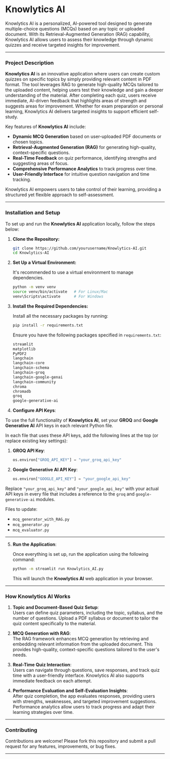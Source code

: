 # Knowlytics AI

Knowlytics AI is a personalized, AI-powered tool designed to generate multiple-choice questions (MCQs) based on any topic or uploaded document. With its Retrieval-Augmented Generation (RAG) capability, Knowlytics AI allows users to assess their knowledge through dynamic quizzes and receive targeted insights for improvement.

---

### **Project Description**

**Knowlytics AI** is an innovative application where users can create custom quizzes on specific topics by simply providing relevant content in PDF format. The tool leverages RAG to generate high-quality MCQs tailored to the uploaded content, helping users test their knowledge and gain a deeper understanding of the material. After completing each quiz, users receive immediate, AI-driven feedback that highlights areas of strength and suggests areas for improvement. Whether for exam preparation or personal learning, Knowlytics AI delivers targeted insights to support efficient self-study.

Key features of **Knowlytics AI** include:
- **Dynamic MCQ Generation** based on user-uploaded PDF documents or chosen topics.
- **Retrieval-Augmented Generation (RAG)** for generating high-quality, context-specific questions.
- **Real-Time Feedback** on quiz performance, identifying strengths and suggesting areas of focus.
- **Comprehensive Performance Analytics** to track progress over time.
- **User-Friendly Interface** for intuitive question navigation and time tracking.

Knowlytics AI empowers users to take control of their learning, providing a structured yet flexible approach to self-assessment.

---

### **Installation and Setup**

To set up and run the **Knowlytics AI** application locally, follow the steps below:

1. **Clone the Repository:**

   ```bash
   git clone https://github.com/yourusername/Knowlytics-AI.git
   cd Knowlytics-AI
   ```

2. **Set Up a Virtual Environment:**
   
   It's recommended to use a virtual environment to manage dependencies.

   ```bash
   python -m venv venv
   source venv/bin/activate   # For Linux/Mac
   venv\Scripts\activate      # For Windows
   ```

3. **Install the Required Dependencies:**

   Install all the necessary packages by running:

   ```bash
   pip install -r requirements.txt
   ```

   Ensure you have the following packages specified in `requirements.txt`:

   ```txt
   streamlit
   matplotlib
   PyPDF2
   langchain
   langchain-core
   langchain-schema
   langchain-groq
   langchain-google-genai
   langchain-community
   chroma
   chromadb
   groq
   google-generative-ai
   ```

4. **Configure API Keys**:

To use the full functionality of **Knowlytics AI**, set your **GROQ** and **Google Generative AI** API keys in each relevant Python file.

In each file that uses these API keys, add the following lines at the top (or replace existing key settings):

1. **GROQ API Key**:
   ```python
   os.environ["GROQ_API_KEY"] = "your_groq_api_key"
   ```

2. **Google Generative AI API Key**:
   ```python
   os.environ["GOOGLE_API_KEY"] = "your_google_api_key"
   ```

Replace `"your_groq_api_key"` and `"your_google_api_key"` with your actual API keys in every file that includes a reference to the `groq` and `google-generative-ai` modules.

Files to update:
- `mcq_generator_with_RAG.py`
- `mcq_generator.py`
- `mcq_evaluator.py`


---



5. **Run the Application**:

   Once everything is set up, run the application using the following command:

   ```bash
   python -m streamlit run Knowlytics_AI.py
   ```

   This will launch the **Knowlytics AI** web application in your browser.

---

### **How Knowlytics AI Works**

1. **Topic and Document-Based Quiz Setup**:  
   Users can define quiz parameters, including the topic, syllabus, and the number of questions. Upload a PDF syllabus or document to tailor the quiz content specifically to the material.

2. **MCQ Generation with RAG**:  
   The RAG framework enhances MCQ generation by retrieving and embedding relevant information from the uploaded document. This provides high-quality, context-specific questions tailored to the user's needs.

3. **Real-Time Quiz Interaction**:  
   Users can navigate through questions, save responses, and track quiz time with a user-friendly interface. Knowlytics AI also supports immediate feedback on each attempt.

4. **Performance Evaluation and Self-Evaluation Insights**:  
   After quiz completion, the app evaluates responses, providing users with strengths, weaknesses, and targeted improvement suggestions. Performance analytics allow users to track progress and adapt their learning strategies over time.

---

### **Contributing**

Contributions are welcome! Please fork this repository and submit a pull request for any features, improvements, or bug fixes.

--- 

